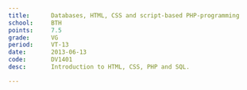 ```yaml
---
title:      Databases, HTML, CSS and script-based PHP-programming
school:     BTH
points:     7.5
grade:      VG
period:     VT-13
date:       2013-06-13
code:       DV1401
desc:       Introduction to HTML, CSS, PHP and SQL.

---
```

